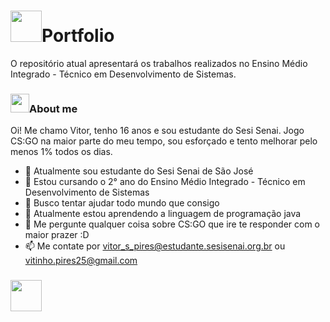# <img src="https://cdn2.steamgriddb.com/file/sgdb-cdn/icon/a63105ddeebde57807d9c794ca3b39d6/32/256x256.png" width="50" height="50">Portfolio
O repositório atual apresentará os trabalhos realizados no Ensino Médio Integrado - Técnico em Desenvolvimento de Sistemas.

### <img src="https://cdn2.steamgriddb.com/file/sgdb-cdn/icon/a63105ddeebde57807d9c794ca3b39d6/32/256x256.png" width="30" height="30">**About me**
Oi! Me chamo Vitor, tenho 16 anos e sou estudante do Sesi Senai. Jogo CS:GO na maior parte do meu tempo, sou esforçado e tento melhorar pelo menos 1% todos os dias.

- 🔭 Atualmente sou estudante do Sesi Senai de São José
- 🌱 Estou cursando o 2° ano do Ensino Médio Integrado - Técnico em Desenvolvimento de Sistemas
- 👯 Busco tentar ajudar todo mundo que consigo
- 🤔 Atualmente estou aprendendo a linguagem de programação java
- 💬 Me pergunte qualquer coisa sobre CS:GO que ire te responder com o maior prazer :D
- 📫 Me contate por vitor_s_pires@estudante.sesisenai.org.br ou vitinho.pires25@gmail.com
### <img src="https://cdn2.steamgriddb.com/file/sgdb-cdn/icon/a63105ddeebde57807d9c794ca3b39d6/32/256x256.png" width="50" height="50">
